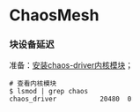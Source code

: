 



# ChaosMesh





### 块设备延迟

准备：[安装chaos-driver内核模块](https://chaos-mesh.org/docs/simulate-block-chaos-on-kubernetes/#install-kernel-module)；



```shell
# 查看内核模块
$ lsmod | grep chaos
chaos_driver           20480  0
```

